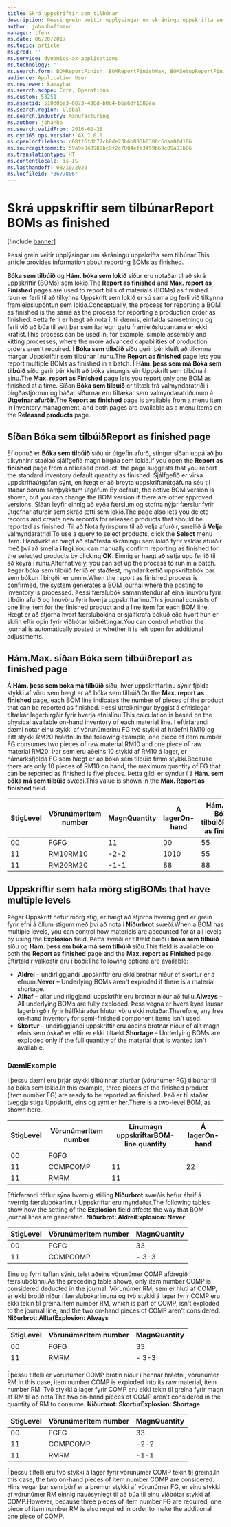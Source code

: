 ```yaml
---
title: Skrá uppskriftir sem tilbúnar
description: Þessi grein veitir upplýsingar um skráningu uppskrifta sem tilbúnar.
author: johanhoffmann
manager: tfehr
ms.date: 06/20/2017
ms.topic: article
ms.prod: ''
ms.service: dynamics-ax-applications
ms.technology: ''
ms.search.form: BOMReportFinish, BOMReportFinishMax, BOMSetupReportFinish
audience: Application User
ms.reviewer: kamaybac
ms.search.scope: Core, Operations
ms.custom: 53251
ms.assetid: 510d05a3-0073-438d-b0c4-b6a6df1882ea
ms.search.region: Global
ms.search.industry: Manufacturing
ms.author: johanho
ms.search.validFrom: 2016-02-28
ms.dyn365.ops.version: AX 7.0.0
ms.openlocfilehash: c68ff6fdb77cb8de23b6b803b0300c6daa0fd106
ms.sourcegitcommit: 59a9e840989bc9f2c7004efa3499b69c09a91b06
ms.translationtype: HT
ms.contentlocale: is-IS
ms.lasthandoff: 08/10/2020
ms.locfileid: "3677806"
---
```

# <a name="report-boms-as-finished"></a><span data-ttu-id="0c843-103">Skrá uppskriftir sem tilbúnar</span><span class="sxs-lookup"><span data-stu-id="0c843-103">Report BOMs as finished</span></span>

[!include [banner](../includes/banner.md)]

<span data-ttu-id="0c843-104">Þessi grein veitir upplýsingar um skráningu uppskrifta sem tilbúnar.</span><span class="sxs-lookup"><span data-stu-id="0c843-104">This article provides information about reporting BOMs as finished.</span></span>

<span data-ttu-id="0c843-105">**Bóka sem tilbúið** og **Hám. bóka sem lokið** síður eru notaðar til að skrá uppskriftir (BOMs) sem lokið.</span><span class="sxs-lookup"><span data-stu-id="0c843-105">The **Report as finished** and **Max. report as Finished** pages are used to report bills of materials (BOMs) as finished.</span></span> <span data-ttu-id="0c843-106">Í raun er ferli til að tilkynna Uppskrift sem lokið er sú sama og ferli við tilkynna framleiðslupöntun sem lokið.</span><span class="sxs-lookup"><span data-stu-id="0c843-106">Conceptually, the process for reporting a BOM as finished is the same as the process for reporting a production order as finished.</span></span> <span data-ttu-id="0c843-107">Þetta ferli er hægt að nota í, til dæmis, einfalda samsetningu og ferli við að búa til sett þar sem ítarlegri getu framleiðslupantana er ekki krafist.</span><span class="sxs-lookup"><span data-stu-id="0c843-107">This process can be used in, for example, simple assembly and kitting processes, where the more advanced capabilities of production orders aren't required.</span></span> <span data-ttu-id="0c843-108">Í **Bóka sem tilbúið** síðu gerir þér kleift að tilkynna margar Uppskriftir sem tilbúnar í runu.</span><span class="sxs-lookup"><span data-stu-id="0c843-108">The **Report as finished** page lets you report multiple BOMs as finished in a batch.</span></span> <span data-ttu-id="0c843-109">Í **Hám. þess sem má Bóka sem tilbúið** síðu gerir þér kleift að bóka einungis ein Uppskrift sem tilbúna í einu.</span><span class="sxs-lookup"><span data-stu-id="0c843-109">The **Max. report as Finished** page lets you report only one BOM as finished at a time.</span></span> <span data-ttu-id="0c843-110">Síðan **Bóka sem tilbúið** er tiltæk frá valmyndaratriði í birgðastjórnun og báðar síðurnar eru tiltækar sem valmyndaratriðunum á **Útgefnar afurðir**.</span><span class="sxs-lookup"><span data-stu-id="0c843-110">The **Report as finished** page is available from a menu item in Inventory management, and both pages are available as a menu items on the **Released products** page.</span></span>

## <a name="report-as-finished-page"></a><span data-ttu-id="0c843-111">Síðan Bóka sem tilbúið</span><span class="sxs-lookup"><span data-stu-id="0c843-111">Report as finished page</span></span>
<span data-ttu-id="0c843-112">Ef opnuð er **Bóka sem tilbúið** síðu úr útgefin afurð, stingur síðan uppá að þú tilkynninr staðlað sjálfgefið magn birgða sem lokið.</span><span class="sxs-lookup"><span data-stu-id="0c843-112">If you open the **Report as finished** page from a released product, the page suggests that you report the standard inventory default quantity as finished.</span></span> <span data-ttu-id="0c843-113">Sjálfgefið er virka uppskriftaútgáfan sýnt, en hægt er að breyta uppskriftarútgáfuna séu til staðar öðrum samþykktum útgáfum.</span><span class="sxs-lookup"><span data-stu-id="0c843-113">By default, the active BOM version is shown, but you can change the BOM version if there are other approved versions.</span></span> <span data-ttu-id="0c843-114">Síðan leyfir einnig að eyða færslum og stofna nýjar færslur fyrir útgefnar afurðir sem skráð ætti sem lokið.</span><span class="sxs-lookup"><span data-stu-id="0c843-114">The page also lets you delete records and create new records for released products that should be reported as finished.</span></span> <span data-ttu-id="0c843-115">Til að Nota fyrirspurn til að velja afurðir, smellið á **Velja** valmyndaratriði.</span><span class="sxs-lookup"><span data-stu-id="0c843-115">To use a query to select products, click the **Select** menu item.</span></span> <span data-ttu-id="0c843-116">Handvirkt er hægt að staðfesta skráningu sem lokið fyrir valdar afurðir með því að smella **í lagi**.</span><span class="sxs-lookup"><span data-stu-id="0c843-116">You can manually confirm reporting as finished for the selected products by clicking **OK**.</span></span> <span data-ttu-id="0c843-117">Einnig er hægt að setja upp ferlið til að keyra í runu.</span><span class="sxs-lookup"><span data-stu-id="0c843-117">Alternatively, you can set up the process to run in a batch.</span></span> <span data-ttu-id="0c843-118">Þegar bóka sem tilbúið ferlið er staðfest, myndar kerfið uppskriftabók þar sem bókun í birgðir er unnin.</span><span class="sxs-lookup"><span data-stu-id="0c843-118">When the report as finished process is confirmed, the system generates a BOM journal where the posting to inventory is processed.</span></span> <span data-ttu-id="0c843-119">Þessi færslubók samanstendur af eina línuvöru fyrir tilbúin afurð og línuvöru fyrir hverja uppskriftarlínu.</span><span class="sxs-lookup"><span data-stu-id="0c843-119">This journal consists of one line item for the finished product and a line item for each BOM line.</span></span> <span data-ttu-id="0c843-120">Hægt er að stjórna hvort færslubókina er sjálfkrafa bókuð eða hvort hún er skilin eftir opin fyrir viðbótar leiðréttingar.</span><span class="sxs-lookup"><span data-stu-id="0c843-120">You can control whether the journal is automatically posted or whether it is left open for additional adjustments.</span></span>

## <a name="max-report-as-finished-page"></a><span data-ttu-id="0c843-121">Hám.</span><span class="sxs-lookup"><span data-stu-id="0c843-121">Max.</span></span> <span data-ttu-id="0c843-122">síðan Bóka sem tilbúið</span><span class="sxs-lookup"><span data-stu-id="0c843-122">report as finished page</span></span>
<span data-ttu-id="0c843-123">Á **Hám. þess sem bóka má tilbúið** síðu, hver uppskriftarlínu sýnir fjölda stykki af vöru sem hægt er að bóka sem tilbúið.</span><span class="sxs-lookup"><span data-stu-id="0c843-123">On the **Max. report as finished** page, each BOM line indicates the number of pieces of the product that can be reported as finished.</span></span> <span data-ttu-id="0c843-124">Þessi útreikningur byggist á efnislegar tiltækar lagerbirgðir fyrir hverja efnislínu.</span><span class="sxs-lookup"><span data-stu-id="0c843-124">This calculation is based on the physical available on-hand inventory of each material line.</span></span> <span data-ttu-id="0c843-125">Í eftirfarandi dæmi notar einu stykki af vörunúmerinu FG tvö stykki af hráefni RM10 og eitt stykki RM20 hráefni.</span><span class="sxs-lookup"><span data-stu-id="0c843-125">In the following example, one piece of item number FG consumes two pieces of raw material RM10 and one piece of raw material RM20.</span></span> <span data-ttu-id="0c843-126">Þar sem eru aðeins 10 stykki af RM10 á lager, er hámarksfjölda FG sem hægt er að bóka sem tilbúið fimm stykki.</span><span class="sxs-lookup"><span data-stu-id="0c843-126">Because there are only 10 pieces of RM10 on hand, the maximum quantity of FG that can be reported as finished is five pieces.</span></span> <span data-ttu-id="0c843-127">Þetta gildi er sýndur í á **Hám. sem bóka má sem tilbúið** svæði.</span><span class="sxs-lookup"><span data-stu-id="0c843-127">This value is shown in the **Max. Report as finished** field.</span></span>

| <span data-ttu-id="0c843-128">Stig</span><span class="sxs-lookup"><span data-stu-id="0c843-128">Level</span></span> | <span data-ttu-id="0c843-129">Vörunúmer</span><span class="sxs-lookup"><span data-stu-id="0c843-129">Item number</span></span> | <span data-ttu-id="0c843-130">Magn</span><span class="sxs-lookup"><span data-stu-id="0c843-130">Quantity</span></span> | <span data-ttu-id="0c843-131">Á lager</span><span class="sxs-lookup"><span data-stu-id="0c843-131">On-hand</span></span> | <span data-ttu-id="0c843-132">Hám.</span><span class="sxs-lookup"><span data-stu-id="0c843-132">Max.</span></span> <span data-ttu-id="0c843-133">Bóka tilbúið</span><span class="sxs-lookup"><span data-stu-id="0c843-133">Report as finished</span></span> |
|-------|-------------|----------|---------|-------------------------|
| <span data-ttu-id="0c843-134">0</span><span class="sxs-lookup"><span data-stu-id="0c843-134">0</span></span>     | <span data-ttu-id="0c843-135">FG</span><span class="sxs-lookup"><span data-stu-id="0c843-135">FG</span></span>          |  <span data-ttu-id="0c843-136">1</span><span class="sxs-lookup"><span data-stu-id="0c843-136">1</span></span>       | <span data-ttu-id="0c843-137">0</span><span class="sxs-lookup"><span data-stu-id="0c843-137">0</span></span>       | <span data-ttu-id="0c843-138">5</span><span class="sxs-lookup"><span data-stu-id="0c843-138">5</span></span>                       |
| <span data-ttu-id="0c843-139">1</span><span class="sxs-lookup"><span data-stu-id="0c843-139">1</span></span>     | <span data-ttu-id="0c843-140">RM10</span><span class="sxs-lookup"><span data-stu-id="0c843-140">RM10</span></span>        | <span data-ttu-id="0c843-141">-2</span><span class="sxs-lookup"><span data-stu-id="0c843-141">-2</span></span>       | <span data-ttu-id="0c843-142">10</span><span class="sxs-lookup"><span data-stu-id="0c843-142">10</span></span>      | <span data-ttu-id="0c843-143">5</span><span class="sxs-lookup"><span data-stu-id="0c843-143">5</span></span>                       |
| <span data-ttu-id="0c843-144">1</span><span class="sxs-lookup"><span data-stu-id="0c843-144">1</span></span>     | <span data-ttu-id="0c843-145">RM20</span><span class="sxs-lookup"><span data-stu-id="0c843-145">RM20</span></span>        | <span data-ttu-id="0c843-146">-1</span><span class="sxs-lookup"><span data-stu-id="0c843-146">-1</span></span>       |  <span data-ttu-id="0c843-147">8</span><span class="sxs-lookup"><span data-stu-id="0c843-147">8</span></span>      | <span data-ttu-id="0c843-148">8</span><span class="sxs-lookup"><span data-stu-id="0c843-148">8</span></span>                       |

## <a name="boms-that-have-multiple-levels"></a><span data-ttu-id="0c843-149">Uppskriftir sem hafa mörg stig</span><span class="sxs-lookup"><span data-stu-id="0c843-149">BOMs that have multiple levels</span></span>
<span data-ttu-id="0c843-150">Þegar Uppskrift hefur mörg stig, er hægt að stjórna hvernig gert er grein fyrir efni á öllum stigum með því að nota í **Niðurbrot** svæði.</span><span class="sxs-lookup"><span data-stu-id="0c843-150">When a BOM has multiple levels, you can control how materials are accounted for at all levels by using the **Explosion** field.</span></span> <span data-ttu-id="0c843-151">Þetta svæði er tiltækt bæði í **bóka sem tilbúið** síðu og **Hám. þess em bóka má sem tilbúið** síðu.</span><span class="sxs-lookup"><span data-stu-id="0c843-151">This field is available on both the **Report as finished** page and the **Max. report as Finished** page.</span></span> <span data-ttu-id="0c843-152">Eftirtaldir valkostir eru í boði:</span><span class="sxs-lookup"><span data-stu-id="0c843-152">The following options are available:</span></span>

-   <span data-ttu-id="0c843-153">**Aldrei** – undirliggjandi uppskriftir eru ekki brotnar niður ef skortur er á efnum.</span><span class="sxs-lookup"><span data-stu-id="0c843-153">**Never** – Underlying BOMs aren't exploded if there is a material shortage.</span></span>
-   <span data-ttu-id="0c843-154">**Alltaf** – allar undirliggjandi uppskriftir eru brotnar niður að fullu.</span><span class="sxs-lookup"><span data-stu-id="0c843-154">**Always** – All underlying BOMs are fully exploded.</span></span> <span data-ttu-id="0c843-155">Þess vegna er hvers kyns lausar lagerbirgðir fyrir hálfkláraðar hlutur vöru ekki notaðar.</span><span class="sxs-lookup"><span data-stu-id="0c843-155">Therefore, any free on-hand inventory for semi-finished component items isn't used.</span></span>
-   <span data-ttu-id="0c843-156">**Skortur** – undirliggjandi uppskriftir eru aðeins brotnar niður ef allt magn efnis sem óskað er eftir er ekki tiltækt.</span><span class="sxs-lookup"><span data-stu-id="0c843-156">**Shortage** – Underlying BOMs are exploded only if the full quantity of the material that is wanted isn't available.</span></span>

### <a name="example"></a><span data-ttu-id="0c843-157">Dæmi</span><span class="sxs-lookup"><span data-stu-id="0c843-157">Example</span></span>

<span data-ttu-id="0c843-158">Í þessu dæmi eru þrjár stykki tilbúinnar afurðar (vörunúmer FG) tilbúnar til að bóka sem lokið.</span><span class="sxs-lookup"><span data-stu-id="0c843-158">In this example, three pieces of the finished product (item number FG) are ready to be reported as finished.</span></span> <span data-ttu-id="0c843-159">Það er til staðar tveggja stiga Uppskrift, eins og sýnt er hér.</span><span class="sxs-lookup"><span data-stu-id="0c843-159">There is a two-level BOM, as shown here.</span></span>

| <span data-ttu-id="0c843-160">Stig</span><span class="sxs-lookup"><span data-stu-id="0c843-160">Level</span></span> | <span data-ttu-id="0c843-161">Vörunúmer</span><span class="sxs-lookup"><span data-stu-id="0c843-161">Item number</span></span> | <span data-ttu-id="0c843-162">Línumagn uppskriftar</span><span class="sxs-lookup"><span data-stu-id="0c843-162">BOM-line quantity</span></span> | <span data-ttu-id="0c843-163">Á lager</span><span class="sxs-lookup"><span data-stu-id="0c843-163">On-hand</span></span> |
|-------|-------------|-------------------|---------|
| <span data-ttu-id="0c843-164">0</span><span class="sxs-lookup"><span data-stu-id="0c843-164">0</span></span>     | <span data-ttu-id="0c843-165">FG</span><span class="sxs-lookup"><span data-stu-id="0c843-165">FG</span></span>          |                   |         |
| <span data-ttu-id="0c843-166">1</span><span class="sxs-lookup"><span data-stu-id="0c843-166">1</span></span>     | <span data-ttu-id="0c843-167">COMP</span><span class="sxs-lookup"><span data-stu-id="0c843-167">COMP</span></span>        | <span data-ttu-id="0c843-168">1</span><span class="sxs-lookup"><span data-stu-id="0c843-168">1</span></span>                 | <span data-ttu-id="0c843-169">2</span><span class="sxs-lookup"><span data-stu-id="0c843-169">2</span></span>       |
| <span data-ttu-id="0c843-170">1</span><span class="sxs-lookup"><span data-stu-id="0c843-170">1</span></span>     | <span data-ttu-id="0c843-171">RM</span><span class="sxs-lookup"><span data-stu-id="0c843-171">RM</span></span>          | <span data-ttu-id="0c843-172">1</span><span class="sxs-lookup"><span data-stu-id="0c843-172">1</span></span>                 |         |

<span data-ttu-id="0c843-173">Eftirfarandi töflur sýna hvernig stilling **Niðurbrot** svæðis hefur áhrif á hvernig færslubókarlínur Uppskriftar eru myndaðar.</span><span class="sxs-lookup"><span data-stu-id="0c843-173">The following tables show how the setting of the **Explosion** field affects the way that BOM journal lines are generated.</span></span> <span data-ttu-id="0c843-174">**Niðurbrot: Aldrei**</span><span class="sxs-lookup"><span data-stu-id="0c843-174">**Explosion: Never**</span></span>

| <span data-ttu-id="0c843-175">Stig</span><span class="sxs-lookup"><span data-stu-id="0c843-175">Level</span></span> | <span data-ttu-id="0c843-176">Vörunúmer</span><span class="sxs-lookup"><span data-stu-id="0c843-176">Item number</span></span> | <span data-ttu-id="0c843-177">Magn</span><span class="sxs-lookup"><span data-stu-id="0c843-177">Quantity</span></span> |
|-------|-------------|----------|
| <span data-ttu-id="0c843-178">0</span><span class="sxs-lookup"><span data-stu-id="0c843-178">0</span></span>     | <span data-ttu-id="0c843-179">FG</span><span class="sxs-lookup"><span data-stu-id="0c843-179">FG</span></span>          | <span data-ttu-id="0c843-180">3</span><span class="sxs-lookup"><span data-stu-id="0c843-180">3</span></span>        |
| <span data-ttu-id="0c843-181">1</span><span class="sxs-lookup"><span data-stu-id="0c843-181">1</span></span>     | <span data-ttu-id="0c843-182">COMP</span><span class="sxs-lookup"><span data-stu-id="0c843-182">COMP</span></span>        | <span data-ttu-id="0c843-183">- 3</span><span class="sxs-lookup"><span data-stu-id="0c843-183">-3</span></span>       |

<span data-ttu-id="0c843-184">Eins og fyrri taflan sýnir, telst aðeins vörunúmer COMP afdregið í færslubókinni.</span><span class="sxs-lookup"><span data-stu-id="0c843-184">As the preceding table shows, only item number COMP is considered deducted in the journal.</span></span> <span data-ttu-id="0c843-185">Vörunúmer RM, sem er hluti af COMP, er ekki brotið niður í færslubókarlínuna og tvö stykki á lager fyrir COMP eru ekki tekin til greina.</span><span class="sxs-lookup"><span data-stu-id="0c843-185">Item number RM, which is part of COMP, isn't exploded to the journal line, and the two on-hand pieces of COMP aren't considered.</span></span> <span data-ttu-id="0c843-186">**Niðurbrot: Alltaf**</span><span class="sxs-lookup"><span data-stu-id="0c843-186">**Explosion: Always**</span></span>

| <span data-ttu-id="0c843-187">Stig</span><span class="sxs-lookup"><span data-stu-id="0c843-187">Level</span></span> | <span data-ttu-id="0c843-188">Vörunúmer</span><span class="sxs-lookup"><span data-stu-id="0c843-188">Item number</span></span> | <span data-ttu-id="0c843-189">Magn</span><span class="sxs-lookup"><span data-stu-id="0c843-189">Quantity</span></span> |
|-------|-------------|----------|
| <span data-ttu-id="0c843-190">0</span><span class="sxs-lookup"><span data-stu-id="0c843-190">0</span></span>     | <span data-ttu-id="0c843-191">FG</span><span class="sxs-lookup"><span data-stu-id="0c843-191">FG</span></span>          | <span data-ttu-id="0c843-192">3</span><span class="sxs-lookup"><span data-stu-id="0c843-192">3</span></span>        |
| <span data-ttu-id="0c843-193">1</span><span class="sxs-lookup"><span data-stu-id="0c843-193">1</span></span>     | <span data-ttu-id="0c843-194">RM</span><span class="sxs-lookup"><span data-stu-id="0c843-194">RM</span></span>          | <span data-ttu-id="0c843-195">- 3</span><span class="sxs-lookup"><span data-stu-id="0c843-195">-3</span></span>       |

<span data-ttu-id="0c843-196">Í þessu tilfelli er vörunúmer COMP brotin niður í hennar hráefni, vörunúmer RM.</span><span class="sxs-lookup"><span data-stu-id="0c843-196">In this case, item number COMP is exploded into its raw material, item number RM.</span></span> <span data-ttu-id="0c843-197">Tvö stykki á lager fyrir COMP eru ekki tekin til greina fyrir magn af RM til að nota.</span><span class="sxs-lookup"><span data-stu-id="0c843-197">The two on-hand pieces of COMP aren't considered in the quantity of RM to consume.</span></span> <span data-ttu-id="0c843-198">**Niðurbrot: Skortur**</span><span class="sxs-lookup"><span data-stu-id="0c843-198">**Explosion: Shortage**</span></span>

| <span data-ttu-id="0c843-199">Stig</span><span class="sxs-lookup"><span data-stu-id="0c843-199">Level</span></span> | <span data-ttu-id="0c843-200">Vörunúmer</span><span class="sxs-lookup"><span data-stu-id="0c843-200">Item number</span></span> | <span data-ttu-id="0c843-201">Magn</span><span class="sxs-lookup"><span data-stu-id="0c843-201">Quantity</span></span> |
|-------|-------------|----------|
| <span data-ttu-id="0c843-202">0</span><span class="sxs-lookup"><span data-stu-id="0c843-202">0</span></span>     | <span data-ttu-id="0c843-203">FG</span><span class="sxs-lookup"><span data-stu-id="0c843-203">FG</span></span>          | <span data-ttu-id="0c843-204">3</span><span class="sxs-lookup"><span data-stu-id="0c843-204">3</span></span>        |
| <span data-ttu-id="0c843-205">1</span><span class="sxs-lookup"><span data-stu-id="0c843-205">1</span></span>     | <span data-ttu-id="0c843-206">COMP</span><span class="sxs-lookup"><span data-stu-id="0c843-206">COMP</span></span>        | <span data-ttu-id="0c843-207">-2</span><span class="sxs-lookup"><span data-stu-id="0c843-207">-2</span></span>       |
| <span data-ttu-id="0c843-208">1</span><span class="sxs-lookup"><span data-stu-id="0c843-208">1</span></span>     | <span data-ttu-id="0c843-209">RM</span><span class="sxs-lookup"><span data-stu-id="0c843-209">RM</span></span>          | <span data-ttu-id="0c843-210">-1</span><span class="sxs-lookup"><span data-stu-id="0c843-210">-1</span></span>       |

<span data-ttu-id="0c843-211">Í þessu tilfelli eru tvö stykki á lager fyrir vörunúmer COMP tekin til greina.</span><span class="sxs-lookup"><span data-stu-id="0c843-211">In this case, the two on-hand pieces of item number COMP are considered.</span></span> <span data-ttu-id="0c843-212">Hins vegar þar sem þörf er á þremur stykki af vörunúmer FG, er einu stykki af vörunúmer RM einnig nauðsynlegt til að búa til einu viðbótar stykki af COMP.</span><span class="sxs-lookup"><span data-stu-id="0c843-212">However, because three pieces of item number FG are required, one piece of item number RM is also required in order to make the additional one piece of COMP.</span></span>



